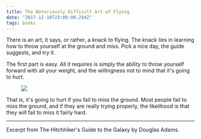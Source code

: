 ```yaml
---
title: The Notoriously Difficult Art of Flying
date: "2017-12-10T23:00:00.284Z"
tags: books
---
```


There is an art, it says, or rather, a knack to flying. The knack lies in learning how to throw yourself at the ground and miss. Pick a nice day, the guide suggests, and try it.

The first part is easy. All it requires is simply the ability to throw yourself forward with all your weight, and the willingness not to mind that it's going to hurt.

<figure>
	<img src="http://placehold.it/1280x500">
</figure>

That is, it's going to hurt if you fail to miss the ground. Most people fail to miss the ground, and if they are really trying properly, the likelihood is that they will fail to miss it fairly hard.

---

Excerpt from The Hitchhiker's Guide to the Galaxy by Douglas Adams.